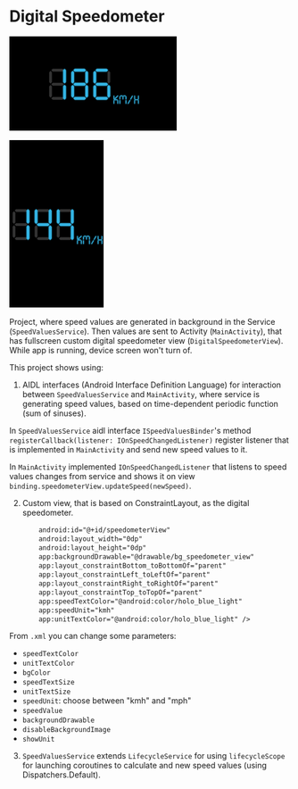 # Digital Speedometer

[<img src="./readmepics/app_screen_landscape.png" width="300" />](./readmepics/app_screen_landscape.png)

[<img src="./readmepics/app_screen_portrait.png" height="300"/>](./readmepics/app_screen_portrait.png)

Project, where speed values are generated in background in the Service (`SpeedValuesService`). Then values are sent to Activity (`MainActivity`), that has fullscreen custom digital speedometer view (`DigitalSpeedometerView`).
While app is running, device screen won't turn of.

This project shows using:
1. AIDL interfaces (Android Interface Definition Language) for interaction between `SpeedValuesService` and `MainActivity`, where service is generating speed values, based on time-dependent periodic function (sum of sinuses).

In `SpeedValuesService` aidl interface `ISpeedValuesBinder`'s method ` registerCallback(listener: IOnSpeedChangedListener)` register listener that is implemented in `MainActivity` and send new speed values to it.

In `MainActivity` implemented `IOnSpeedChangedListener` that listens to speed values changes from service and shows it on view `binding.speedometerView.updateSpeed(newSpeed)`.

2. Custom view, that is based on ConstraintLayout, as the digital speedometer.
    ```<com.melkonian.digitalspeedometer.DigitalSpeedometerView
        android:id="@+id/speedometerView"
        android:layout_width="0dp"
        android:layout_height="0dp"
        app:backgroundDrawable="@drawable/bg_speedometer_view"
        app:layout_constraintBottom_toBottomOf="parent"
        app:layout_constraintLeft_toLeftOf="parent"
        app:layout_constraintRight_toRightOf="parent"
        app:layout_constraintTop_toTopOf="parent"
        app:speedTextColor="@android:color/holo_blue_light"
        app:speedUnit="kmh"
        app:unitTextColor="@android:color/holo_blue_light" />

From `.xml` you can change some parameters:
- `speedTextColor`
- `unitTextColor`
- `bgColor`
- `speedTextSize`
- `unitTextSize`
- `speedUnit`: choose between "kmh" and "mph"
- `speedValue`
- `backgroundDrawable`
- `disableBackgroundImage`
- `showUnit`

3. `SpeedValuesService` extends `LifecycleService` for using `lifecycleScope` for launching coroutines to calculate and new speed values (using Dispatchers.Default).
